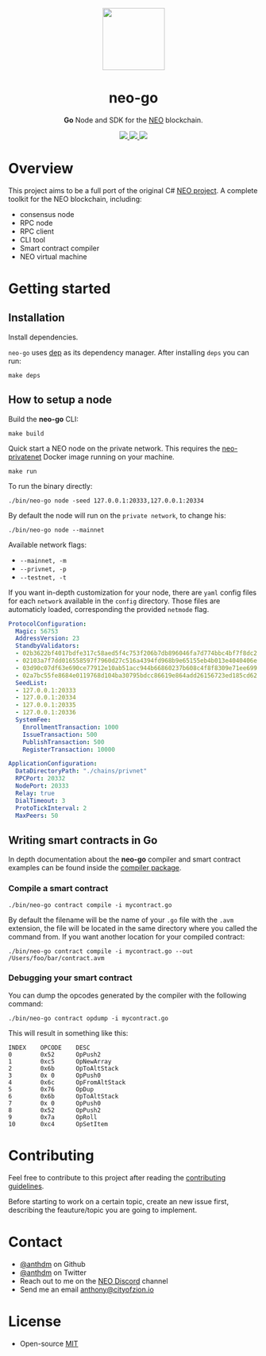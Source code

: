 <p align="center">
<img
    src="http://res.cloudinary.com/vidsy/image/upload/v1503160820/CoZ_Icon_DARKBLUE_200x178px_oq0gxm.png"
    width="125px"
  >
</p>

<h1 align="center">neo-go</h1>

<p align="center">
  <b>Go</b> Node and SDK for the <a href="https://neo.org">NEO</a> blockchain.
</p>

<p align="center">
  <a href="https://github.com/CityOfZion/neo-go/releases">
    <img src="https://img.shields.io/github/tag/CityOfZion/neo-go.svg?style=flat">
  </a>
  <a href="https://circleci.com/gh/CityOfZion/neo-go/tree/master">
    <img src="https://circleci.com/gh/CityOfZion/neo-go/tree/master.svg?style=shield">
  </a>
  <a href="https://goreportcard.com/report/github.com/CityOfZion/neo-go">
    <img src="https://goreportcard.com/badge/github.com/CityOfZion/neo-go">
  </a>
</p>

# Overview

This project aims to be a full port of the original C# [NEO project](https://github.com/neo-project).
A complete toolkit for the NEO blockchain, including:

- consensus node
- RPC node
- RPC client
- CLI tool
- Smart contract compiler
- NEO virtual machine

# Getting started

## Installation

Install dependencies.

`neo-go` uses [dep](https://github.com/golang/dep) as its dependency manager. After installing `deps` you can run:

```
make deps
```

## How to setup a node

Build the **neo-go** CLI:

```
make build
```

Quick start a NEO node on the private network. This requires the [neo-privatenet](https://hub.docker.com/r/cityofzion/neo-privatenet/) Docker image running on your machine.

```
make run
```

To run the binary directly:

```
./bin/neo-go node -seed 127.0.0.1:20333,127.0.0.1:20334
```

By default the node will run on the `private network`, to change his:

```
./bin/neo-go node --mainnet
```

Available network flags:
- `--mainnet, -m`
- `--privnet, -p`
- `--testnet, -t`

If you want in-depth customization for your node, there are `yaml` config files for each `network` available in the `config` directory. Those files are automaticly loaded, corresponding the provided `netmode` flag.

```yaml
ProtocolConfiguration:
  Magic: 56753
  AddressVersion: 23
  StandbyValidators:
  - 02b3622bf4017bdfe317c58aed5f4c753f206b7db896046fa7d774bbc4bf7f8dc2
  - 02103a7f7dd016558597f7960d27c516a4394fd968b9e65155eb4b013e4040406e
  - 03d90c07df63e690ce77912e10ab51acc944b66860237b608c4f8f8309e71ee699
  - 02a7bc55fe8684e0119768d104ba30795bdcc86619e864add26156723ed185cd62
  SeedList:
  - 127.0.0.1:20333
  - 127.0.0.1:20334
  - 127.0.0.1:20335
  - 127.0.0.1:20336
  SystemFee:
    EnrollmentTransaction: 1000
    IssueTransaction: 500
    PublishTransaction: 500
    RegisterTransaction: 10000

ApplicationConfiguration:
  DataDirectoryPath: "./chains/privnet"
  RPCPort: 20332
  NodePort: 20333
  Relay: true
  DialTimeout: 3
  ProtoTickInterval: 2
  MaxPeers: 50
```

## Writing smart contracts in Go
In depth documentation about the **neo-go** compiler and smart contract examples can be found inside the [compiler package](https://github.com/CityOfZion/neo-go/tree/master/pkg/vm/compiler).

### Compile a smart contract

```
./bin/neo-go contract compile -i mycontract.go
```

By default the filename will be the name of your `.go` file with the `.avm` extension, the file will be located in the same directory where you called the command from. If you want another location for your compiled contract:

```
./bin/neo-go contract compile -i mycontract.go --out /Users/foo/bar/contract.avm
```

### Debugging your smart contract
You can dump the opcodes generated by the compiler with the following command:

```
./bin/neo-go contract opdump -i mycontract.go
```

This will result in something like this:

```
INDEX    OPCODE    DESC
0        0x52      OpPush2
1        0xc5      OpNewArray
2        0x6b      OpToAltStack
3        0x 0      OpPush0
4        0x6c      OpFromAltStack
5        0x76      OpDup
6        0x6b      OpToAltStack
7        0x 0      OpPush0
8        0x52      OpPush2
9        0x7a      OpRoll
10       0xc4      OpSetItem
```

# Contributing

Feel free to contribute to this project after reading the
[contributing guidelines](https://github.com/CityOfZion/neo-go/blob/master/CONTRIBUTING.md).

Before starting to work on a certain topic, create an new issue first,
describing the feauture/topic you are going to implement.

# Contact

- [@anthdm](https://github.com/anthdm) on Github
- [@anthdm](https://twitter.com/anthdm) on Twitter
- Reach out to me on the [NEO Discord](https://discordapp.com/invite/R8v48YA) channel
- Send me an email anthony@cityofzion.io

# License

- Open-source [MIT](https://github.com/CityOfZion/neo-go/blob/master/LICENCE.md)
